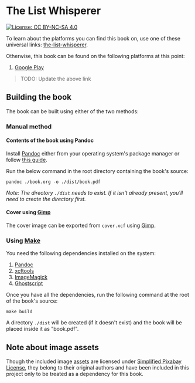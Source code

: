 # The List Whisperer

[![License: CC BY-NC-SA 4.0](https://licensebuttons.net/l/by-nc-sa/4.0/80x15.png)](https://creativecommons.org/licenses/by-nc-sa/4.0)

To learn about the platforms you can find this book on, use one of these universal links: [the-list-whisperer](https://books2read.com/the-list-whisperer).

Otherwise, this book can be found on the following platforms at this point:

1. [Google Play](https://play.google.com/store/books/details?id=-fycEAAAQBAJ)

> TODO: Update the above link

## Building the book

The book can be built using either of the two methods:

### Manual method

#### Contents of the book using Pandoc

Install [Pandoc](https://pandoc.org) either from your operating system's package manager or follow [this guide](https://github.com/jgm/pandoc/blob/master/INSTALL.md).

Run the below command in the root directory containing the book's source:

    pandoc ./book.org -o ./dist/book.pdf

*Note: The directory `./dist` needs to exist. If it isn't already present, you'll need to create the directory first.*

#### Cover using [Gimp](https://www.gimp.org)

The cover image can be exported from `cover.xcf` using [Gimp](https://www.gimp.org).

### Using **[Make](https://www.gnu.org/software/make)**

You need the following dependencies installed on the system:

1. [Pandoc](https://pandoc.org)
2. [xcftools](http://henning.makholm.net/software)
3. [ImageMagick](https://imagemagick.org)
4. [Ghostscript](https://www.ghostscript.com)

Once you have all the dependencies, run the following command at the root of the book's source:

    make build

A directory `./dist` will be created (if it doesn't exist) and the book will be placed inside it as "book.pdf".

## Note about image assets

Though the included image [assets](assets) are licensed under [Simplified Pixabay License](https://pixabay.com/service/license), they belong to their original authors and have been included in this project only to be treated as a dependency for this book.

